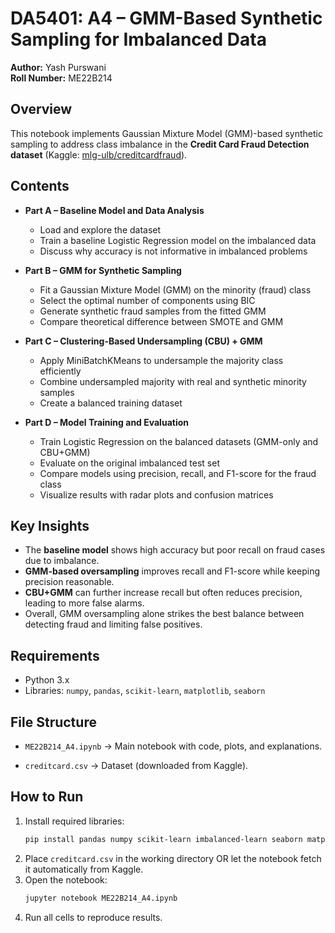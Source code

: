 # DA5401: A4 – GMM-Based Synthetic Sampling for Imbalanced Data

**Author:** Yash Purswani\
**Roll Number:** ME22B214

## Overview
This notebook implements Gaussian Mixture Model (GMM)-based synthetic sampling to address class imbalance in the **Credit Card Fraud Detection dataset** (Kaggle: [mlg-ulb/creditcardfraud](https://www.kaggle.com/datasets/mlg-ulb/creditcardfraud)).


## Contents

- **Part A – Baseline Model and Data Analysis**
  - Load and explore the dataset
  - Train a baseline Logistic Regression model on the imbalanced data
  - Discuss why accuracy is not informative in imbalanced problems

- **Part B – GMM for Synthetic Sampling**
  - Fit a Gaussian Mixture Model (GMM) on the minority (fraud) class
  - Select the optimal number of components using BIC
  - Generate synthetic fraud samples from the fitted GMM
  - Compare theoretical difference between SMOTE and GMM

- **Part C – Clustering-Based Undersampling (CBU) + GMM**
  - Apply MiniBatchKMeans to undersample the majority class efficiently
  - Combine undersampled majority with real and synthetic minority samples
  - Create a balanced training dataset

- **Part D – Model Training and Evaluation**
  - Train Logistic Regression on the balanced datasets (GMM-only and CBU+GMM)
  - Evaluate on the original imbalanced test set
  - Compare models using precision, recall, and F1-score for the fraud class
  - Visualize results with radar plots and confusion matrices

## Key Insights
- The **baseline model** shows high accuracy but poor recall on fraud cases due to imbalance.
- **GMM-based oversampling** improves recall and F1-score while keeping precision reasonable.
- **CBU+GMM** can further increase recall but often reduces precision, leading to more false alarms.
- Overall, GMM oversampling alone strikes the best balance between detecting fraud and limiting false positives.

## Requirements
- Python 3.x
- Libraries: `numpy`, `pandas`, `scikit-learn`, `matplotlib`, `seaborn`

## File Structure

- `ME22B214_A4.ipynb` → Main notebook with code, plots, and explanations.

- `creditcard.csv` → Dataset (downloaded from Kaggle).

## How to Run  
1. Install required libraries:  
   ```bash
   pip install pandas numpy scikit-learn imbalanced-learn seaborn matplotlib kagglehub
2. Place `creditcard.csv` in the working directory OR let the notebook fetch it automatically from Kaggle.
3. Open the notebook:
    ```bash
    jupyter notebook ME22B214_A4.ipynb
4. Run all cells to reproduce results.